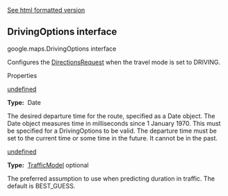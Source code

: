 [See html formatted version](https://huasofoundries.github.io/google-maps-documentation/DrivingOptions.html)

DrivingOptions interface
------------------------

google.maps.DrivingOptions interface

Configures the [DirectionsRequest](#DirectionsRequest) when the travel mode is set to DRIVING.

Properties

[undefined](#DrivingOptions.departureTime)

**Type:**  Date

The desired departure time for the route, specified as a Date object. The Date object measures time in milliseconds since 1 January 1970. This must be specified for a DrivingOptions to be valid. The departure time must be set to the current time or some time in the future. It cannot be in the past.

[undefined](#DrivingOptions.trafficModel)

**Type:**  [TrafficModel](/maps/documentation/javascript/reference/3.40/directions#TrafficModel) optional

The preferred assumption to use when predicting duration in traffic. The default is BEST\_GUESS.